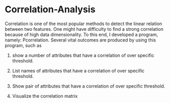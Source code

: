 # Correlation-Analysis
Correlation is one of the most popular methods to detect the linear relation between two features. One might have difficulty to find a strong correlation because of high data dimensionality. To this end, I developed a program, namely: Pcorrelation. Several vital outcomes are produced by using this program, such as

1. show a number of attributes that have a correlation of over specific threshold.

2. List names of attributes that have a correlation of over specific threshold.

3. Show pair of attributes that have a correlation of over specific threshold.

4. Visualize the correlation matrix
